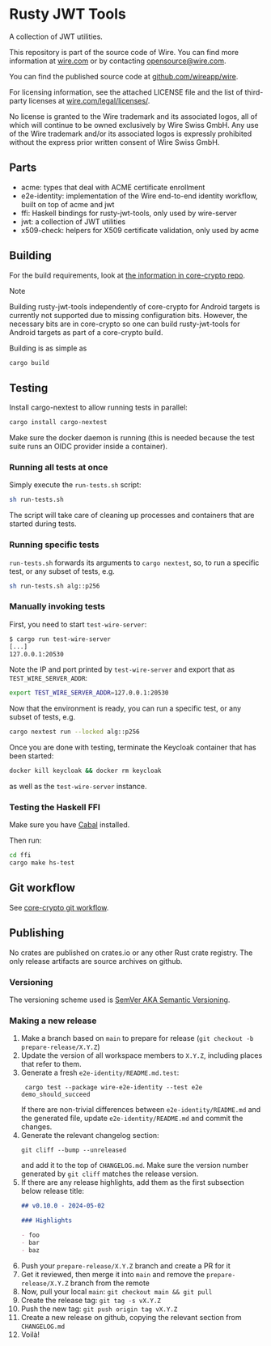 # Rusty JWT Tools

A collection of JWT utilities.

This repository is part of the source code of Wire. You can find more information at [wire.com](https://wire.com) or by
contacting opensource@wire.com.

You can find the published source code at [github.com/wireapp/wire](https://github.com/wireapp/wire).

For licensing information, see the attached LICENSE file and the list of third-party licenses
at [wire.com/legal/licenses/](https://wire.com/legal/licenses/).

No license is granted to the Wire trademark and its associated logos, all of which will continue to be owned exclusively
by Wire Swiss GmbH. Any use of the Wire trademark and/or its associated logos is expressly prohibited without the
express prior written consent of Wire Swiss GmbH.

## Parts

* acme: types that deal with ACME certificate enrollment
* e2e-identity: implementation of the Wire end-to-end identity workflow, built on top of acme and jwt
* ffi: Haskell bindings for rusty-jwt-tools, only used by wire-server
* jwt: a collection of JWT utilities
* x509-check: helpers for X509 certificate validation, only used by acme

## Building

For the build requirements, look at [the information in core-crypto repo](
https://github.com/wireapp/core-crypto?tab=readme-ov-file#general-requirements).

> [!note]
> Building rusty-jwt-tools independently of core-crypto for Android targets is currently not supported due to
> missing configuration bits. However, the necessary bits are in core-crypto so one can build rusty-jwt-tools
> for Android targets as part of a core-crypto build.

Building is as simple as
```bash
cargo build
```

## Testing

Install cargo-nextest to allow running tests in parallel:
```bash
cargo install cargo-nextest
```

Make sure the docker daemon is running (this is needed because the test suite runs an OIDC provider
inside a container).


### Running all tests at once

Simply execute the `run-tests.sh` script:
```bash
sh run-tests.sh
```
The script will take care of cleaning up processes and containers that are started during tests.

### Running specific tests

`run-tests.sh` forwards its arguments to `cargo nextest`, so, to run a specific test, or any
subset of tests, e.g.
```bash
sh run-tests.sh alg::p256
```

### Manually invoking tests

First, you need to start `test-wire-server`:
```bash
$ cargo run test-wire-server
[...]
127.0.0.1:20530
```

Note the IP and port printed by `test-wire-server` and export that as `TEST_WIRE_SERVER_ADDR`:
```bash
export TEST_WIRE_SERVER_ADDR=127.0.0.1:20530
```

Now that the environment is ready, you can run a specific test, or any subset of tests, e.g.
```bash
cargo nextest run --locked alg::p256
```

Once you are done with testing, terminate the Keycloak container that has been started:
```bash
docker kill keycloak && docker rm keycloak
```
as well as the `test-wire-server` instance.

### Testing the Haskell FFI

Make sure you have [Cabal](https://www.haskell.org/cabal/) installed.

Then run:
```bash
cd ffi
cargo make hs-test
```

## Git workflow

See [core-crypto git workflow](https://github.com/wireapp/core-crypto?tab=readme-ov-file#git-workflow).

## Publishing

No crates are published on crates.io or any other Rust crate registry.
The only release artifacts are source archives on github.

### Versioning

The versioning scheme used is [SemVer AKA Semantic Versioning](https://semver.org).

### Making a new release

1. Make a branch based on `main` to prepare for release (`git checkout -b prepare-release/X.Y.Z`)
1. Update the version of all workspace members to `X.Y.Z`, including places that refer to them.
1. Generate a fresh `e2e-identity/README.md.test`:
   ```
    cargo test --package wire-e2e-identity --test e2e demo_should_succeed
   ```
   If there are non-trivial differences between `e2e-identity/README.md` and the generated file,
   update `e2e-identity/README.md` and commit the changes.
1. Generate the relevant changelog section:
   ```
   git cliff --bump --unreleased
   ```
   and add it to the top of `CHANGELOG.md`.
   Make sure the version number generated by `git cliff` matches the release version.
1. If there are any release highlights, add them as the first subsection below release title:
   ```markdown
   ## v0.10.0 - 2024-05-02

   ### Highlights

   - foo
   - bar
   - baz
   ```
1. Push your `prepare-release/X.Y.Z` branch and create a PR for it
1. Get it reviewed, then merge it into `main` and remove the `prepare-release/X.Y.Z` branch from the remote
1. Now, pull your local `main`: `git checkout main && git pull`
1. Create the release tag: `git tag -s vX.Y.Z`
1. Push the new tag: `git push origin tag vX.Y.Z`
1. Create a new release on github, copying the relevant section from `CHANGELOG.md`
1. Voilà!
